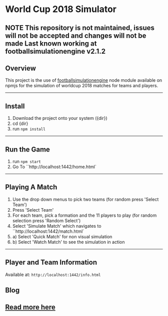 # World Cup 2018 Simulator

**NOTE** This repository is not maintained, issues will not be accepted and changes will not be made
Last known working at footballsimulationengine v2.1.2
---
## Overview
This project is the use of [footballsimulationengine](https://www.npmjs.com/package/footballsimulationengine) node module available on npmjs for the simulation of worldcup 2018 matches for teams and players.

---
## Install
1. Download the project onto your system ({dir})
2. cd {dir}
3. run ``npm install``
---
## Run the Game
1. run ``npm start``
5. Go To ``http://localhost:1442/home.html`
---
## Playing A Match
1. Use the drop down menus to pick two teams (for random press 'Select Team')
2. Press 'Select Team'
3. For each team, pick a formation and the 11 players to play (for random selection press 'Random Select')
4. Select 'Simulate Match' which navigates to ``http://localhost:1442/match.html`
5. a) Select 'Quick Match' for non visual simulation
5. b) Select 'Watch Match' to see the simulation in action
---
## Player and Team Information
Available at: ``http://localhost:1442/info.html``

## Blog
[Read more here](https://aidensgallyvanting.blogspot.com/2018/06/russia-world-cup-2018-simulator.html)
---
